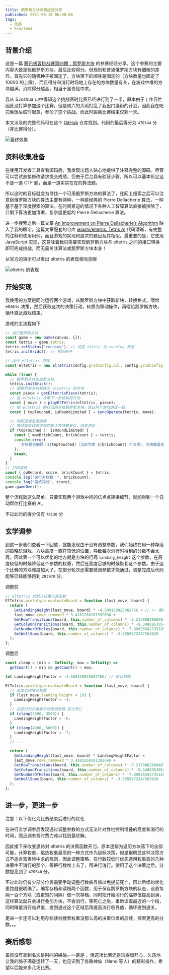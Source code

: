 ```yaml
---
title: 鹅罗斯方块参赛经验分享
published: 2021-08-16 00:00:00
tags:
  - 比赛
  - Frontend
---
```


## 背景介绍

这是一篇 [腾讯极客挑战赛第四期：鹅罗斯方块](https://cloud.tencent.com/developer/competition/introduction/10015) 的参赛经验分享。这个参赛的主要内容大致是玩俄罗斯方块，最后比较得分。但规则和普通俄罗斯方块有细微的差异。首先它的随机种子被固定了，方块落下的顺序是固定的（方块数量也固定了 10000 的上限），而且得分和消行时场地上存在的方块数量有关，在游戏中堆的方块越满，消除得分越高，相当于富贵险中求。

我从 SJoshua 口中得知这个挑战赛时比赛已经进行到了一半，原本由于工作日忙因此没打算参加这个比赛。但是周六的大雨打乱了我出门逛街的计划，因此我在吃完晚饭后临时起意，参加了这个挑战。而此时距离比赛结束仅剩一天。

本文涉及的完整代码可在这个 [GitHub](https://github.com/lawvs/geek-qq-tetris-write-up) 仓库找到。代码的最后得分为 `470544` 分（非比赛得分）。

![最终效果](https://user-images.githubusercontent.com/18554747/128751760-103b798b-295c-48b3-b1c1-d95973059c6b.gif)

## 资料收集准备

在使用开发者工具查看源码后，我发现出题人贴心地提供了注释完整的源码。尽管可以尝试直接修改请求提交成绩，但由于后台具有验证步骤，所以可以基本断定这不是一道 CTF 题，而是一道实实在在的算法题。

所以这时的目标就变为寻找一个可用俄罗斯方块的算法了，在网上搜索之后可以注意到俄罗斯方块的算法主要有两种，一种是经典的 Pierre Dellacherie 算法，一种基于基于深度搜索的算法。在时间紧迫的情况下各种人工智障算法直接被排除了，只剩下算法更加清晰，复杂度更低的 Pierre Dellacherie 算法。

进一步搜索之后一篇文章 [An Improvement on Pierre Dellacherie’s Algorithm](https://imake.ninja/el-tetris-an-improvement-on-pierre-dellacheries-algorithm/) 映入了我的眼帘。这篇文章配套的仓库 [ielashi/eltetris: Tetris AI](https://github.com/ielashi/eltetris) 代码清晰，有完整的注释和使用用例，而且游戏的实现和这次的题目及其相似。最重要的是，它使用 JavaScript 实现，这意味着我只需要实现鹅罗斯方块与 eltetris 之间的接口转换即可完成挑战，而无需关注算法或鹅罗斯方块本身！

从官方的演示可以看出 eltetris 的表现相当亮眼

![eltetris 的表现](https://user-images.githubusercontent.com/18554747/173203049-4009d486-7f73-4500-aa84-435452860af8.gif)

## 开始实现

我使用的方案是同时运行两个游戏，从鹅罗斯方块中获取新块，转换格式，喂给 eltetris 决策，然后获取这次的决策行动，转换为移动操作，再喂给鹅罗斯方块，循环直达游戏结束。

游戏的主流程如下

```js
// 运行鹅罗斯方块
const game = new Game(canvas, {});
const tetris = game.tetris;
tetris.setStatus("running"); // 设定 tetris 为 running 状态
tetris.initGrids(); // 初始格子

// 运行 eltetris 游戏
const eltetris = new ElTetris(config.gridConfig.col, config.gridConfig.row - 1);

while (true) {
  // 鹅罗斯方块生成新方块
  tetris.initBrick();
  // 把鹅罗斯方块转换为 eltetris 的方块
  const piece = getEltetrisPiece(tetris);
  // 由 eltetris 决策下一步该如何行动
  const { move } = playElTetris(eltetris, piece);
  // 把 eltetris 的行动同步给鹅罗斯方块，保证两个游戏进度一致
  const { topTouched, isRoundLimited } = syncOperate(tetris, move);

  // 判断游戏是否继续
  // 触顶或者超过游戏的最大方块数量后，结束游戏
  if (topTouched || isRoundLimited) {
    const { maxBrickCount, brickCount } = tetris;
    console.error(
      `方块是否触顶：${topTouched}（当前为第 ${brickCount} 个方块），方块数是否超过限制：${isRoundLimited}（最大方块数：${maxBrickCount}）`,
    );
    break;
  }
}
// 打印成绩
const { opRecord, score, brickCount } = tetris;
console.log("运行方块数：", brickCount);
console.log("最终得分", score);
game.gameOver();
```

整个流程就这么简单，只要实现两个游戏中间的亿点点转换细节，就能得到一个自动帮你打比赛的 AI。

不过此时的得分仅有 `78130` 分

## 玄学调参

到这一步我们查看一下回放，就能发现由于没有调整参数，我们始终在用一种存活的策略玩游戏，方块高度一直在较低的位置，导致每次消行时得到的分数不会太高。因此第一个可以优化的地方就是方块的行高 `landing_height` 这个参数，在高度较低的时候降低这个参数的权重，然后在高度足够的时候恢复这个参数。由于这个比赛的方块难度加大了，在部分轮次还需要微调参数才能通过，调整完成后代码能够已经能够跑到 `283970` 分。

调整前

```js
// eltetris 的默认权重计算函数
ElTetris.prototype.evaluateBoard = function (last_move, board) {
  return (
    GetLandingHeight(last_move, board) * -4.500158825082766 + // <- 需要修改这里
    last_move.rows_removed * 3.4181268101392694 +
    GetRowTransitions(board, this.number_of_columns) * -3.2178882868487753 +
    GetColumnTransitions(board, this.number_of_columns) * -9.348695305445199 +
    GetNumberOfHoles(board, this.number_of_columns) * -7.899265427351652 +
    GetWellSums(board, this.number_of_columns) * -3.3855972247263626
  );
};
```

调整后

```js
const clamp = (min = -Infinity, max = Infinity) =>
  getCount() > min && getCount() < max;

let LandingHeightFactor = -4.500158825082766; // 默认参数

ElTetris.prototype.evaluateBoard = function (last_move, board) {
  // 高度低时降低权重
  if (last_move.landing_height < 10) {
    LandingHeightFactor = -4;
  }
  // 在部分轮次需要手动微调参数 防止死亡
  if (clamp(3000, 3500)) {
    LandingHeightFactor = -6;
  }
  if (clamp(4900, 5000)) {
    LandingHeightFactor = -7;
  }
  // ...

  return (
    GetLandingHeight(last_move, board) * LandingHeightFactor +
    last_move.rows_removed * 3.4181268101392694 +
    GetRowTransitions(board, this.number_of_columns) * -3.2178882868487753 +
    GetColumnTransitions(board, this.number_of_columns) * -9.348695305445199 +
    GetNumberOfHoles(board, this.number_of_columns) * -7.899265427351652 +
    GetWellSums(board, this.number_of_columns) * -3.3855972247263626
  );
};
```

## 进一步，更进一步

注意：以下优化为比赛结束后进行的优化

在进行玄学调参后发现通过调整参数的方式无法针对性地控制堆叠的高度和消行的时间，而且调参费时费力难以找到最优解。

因此接下来改变思路对 eltetris 的决策函数开刀。原本逻辑为遍历方块落下的全部可能，计算权重，挑选权重最高的一种方式作为目标决策，但是很明显这种决策方式不适合富贵险中求的规则，因此调整策略，在行数较低时优先选用权重高的几种决策中不消行的那个，等把行数堆上去了，再进行消行。使用了这个决策之后，分数提高到了 `470540` 分。

不过此时仍有少部分位置需要手动调整行数临界值以免提前死亡，因此后续的优化思路就很明确了。编写存档和读档两个函数，用于保存鹅罗斯方块的状态，设置每隔一百个方块（或更短的间隔）做一次存档，同时把开始消行的临界值提高到满，这样算法就只会进行叠加方块，不会消行，等死亡之后，重新读取最近的一个档，同时降低消行临界值，直到通过这个区域后再提高消行临界值，循环直到通关。

更进一步还可以利用存档读档搜索权重没那么高的决策位置的后续，探索更高的分数。。。

## 赛后感想

虽然没有拿到名次~~是时间的缘故，一定是~~ ，但这场比赛还是玩得很开心，久违地让我的脑子满载运转了一天，也见识到了各路神仙（Nano 等人）的精彩操作，希望以后能来多几场比赛。
